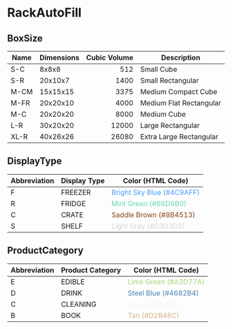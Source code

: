 # RackAutoFill

## BoxSize

| Name | Dimensions | Cubic Volume | Description             |
| ---- | ---------- | -----------: | ----------------------- |
| S-C  | 8x8x8      |          512 | Small Cube              |
| S-R  | 20x10x7    |         1400 | Small Rectangular       |
| M-CM | 15x15x15   |         3375 | Medium Compact Cube     |
| M-FR | 20x20x10   |         4000 | Medium Flat Rectangular |
| M-C  | 20x20x20   |         8000 | Medium Cube             |
| L-R  | 30x20x20   |        12000 | Large Rectangular       |
| XL-R | 40x26x26   |        26080 | Extra Large Rectangular |

## DisplayType

| Abbreviation | Display Type | Color (HTML Code)                                         |
| ------------ | ------------ | --------------------------------------------------------- |
| F            | FREEZER      | <span style="color:#4C9AFF">Bright Sky Blue (#4C9AFF)</span> |
| R            | FRIDGE       | <span style="color:#66D9B0">Mint Green (#66D9B0)</span>    |
| C            | CRATE        | <span style="color:#8B4513">Saddle Brown (#8B4513)</span>  |
| S            | SHELF        | <span style="color:#D3D3D3">Light Gray (#D3D3D3)</span>    |

## ProductCategory

| Abbreviation | Product Category | Color (HTML Code)                                            |
| ------------ | ---------------- | ------------------------------------------------------------ |
| E            | EDIBLE           | <span style="color:#A3D77A">Lime Green (#A3D77A)</span>      |
| D            | DRINK            | <span style="color:#4682B4">Steel Blue (#4682B4)</span>      |
| C            | CLEANING         | <span style="color:#F5F5F5">Ivory (#F5F5F5)</span>           |
| B            | BOOK             | <span style="color:#D2B48C">Tan (#D2B48C)</span>             |
